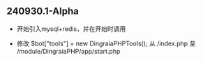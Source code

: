 ## 240930.1-Alpha

- 开始引入mysql+redis，并在开始时调用

- 修改 $bot["tools"] = new DingraiaPHPTools(); 从 /index.php 至 /module/DingraiaPHP/app/start.php